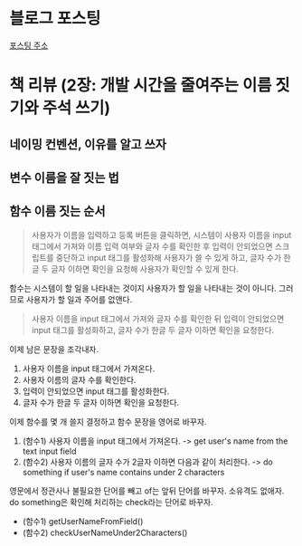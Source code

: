 # 블로그 포스팅
[포스팅 주소](https://jinukeu.hashnode.dev/android-compose)
# 책 리뷰 (2장: 개발 시간을 줄여주는 이름 짓기와 주석 쓰기)
## 네이밍 컨벤션, 이유를 알고 쓰자

## 변수 이름을 잘 짓는 법
## 함수 이름 짓는 순서
> 사용자가 이름을 입력하고 등록 버튼을 클릭하면, 시스템이 사용자 이름을 input 태그에서 가져와 이름 입력 여부와 글자 수를 확인한 후 입력이 안되었으면 스크립트를 중단하고 input 태그를 활성화해 사용자가 쓸 수 있게 하고, 글자 수가 한글 두 글자 이하면 확인을 요청해 사용자가 확인할 수 있게 한다.

 함수는 시스템이 할 일을 나타내는 것이지 사용자가 할 일을 나타내는 것이 아니다. 그러므로 사용자가 할 일과 주어를 없앤다.

> 사용자 이름을 input 태그에서 가져와 글자 수를 확인한 뒤 입력이 안되었으면 input 태그를 활성화하고, 글자 수가 한글 두 글자 이하면 확인을 요청한다.

이제 남은 문장을 조각내자.
1. 사용자 이름을 input 태그에서 가져온다.
2. 사용자 이름의 글자 수를 확인한다.
3. 입력이 안되었으면 input 태그를 활성화한다.
4. 글자 수가 한글 두 글자 이하면 확인을 요청한다.

이제 함수를 몇 개 쓸지 결정하고 함수 문장을 영어로 바꾸자.
1. (함수1) 사용자 이름을 input 태그에서 가져온다. -> get user's name from the text input field
2. (함수2) 사용자 이름의 글자 수가 2글자 이하면 다음과 같이 처리한다. -> do something if user's name contains under 2 characters

영문에서 정관사나 불필요한 단어를 빼고 of는 앞뒤 단어를 바꾸자. 소유격도 없애자. do something은 확인해 처리하는 check라는 단어로 바꾸자.
- (함수1) getUserNameFromField()
- (함수2) checkUserNameUnder2Characters()
